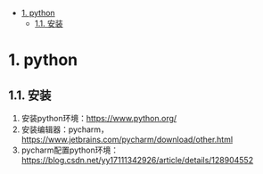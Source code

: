 
<!-- TOC -->

- [1. python](#1-python)
    - [1.1. 安装](#11-安装)

<!-- /TOC -->


# 1. python  
<!-- 
python学习手册 第5版
pythons接口自动化测试 pdf

Python能做什么？
https://baijiahao.baidu.com/s?id=1758434154737288590&wfr=spider&for=pc
-->


## 1.1. 安装  
1. 安装python环境：https://www.python.org/  
2. 安装编辑器：pycharm，https://www.jetbrains.com/pycharm/download/other.html   
3. pycharm配置python环境：https://blog.csdn.net/yy17111342926/article/details/128904552  




